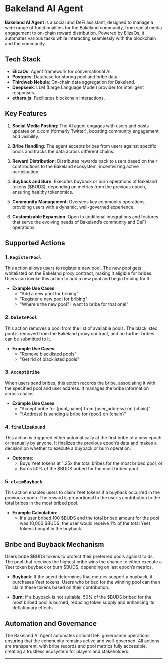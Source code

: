 
# Bakeland AI Agent

**Bakeland AI Agent** is a social and DeFi assistant, designed to manage a wide range of functionalities for the Bakeland community, from social media engagement to on-chain reward distribution. Powered by ElizaOs, it automates various tasks while interacting seamlessly with the blockchain and the community.

## Tech Stack

- **ElizaOs**: Agent framework for conversational AI.
- **Postgres**: Database for storing pool and bribe data.
- **Thirdweb Nebula**: On-chain data aggregation for Bakeland.
- **Deepseek**: LLM (Large Language Model) provider for intelligent responses.
- **ethers.js**: Facilitates blockchain interactions.

## Key Features

1. **Social Media Posting**: The AI agent engages with users and posts updates on x.com (formerly Twitter), boosting community engagement and visibility.
   
2. **Bribe Handling**: The agent accepts bribes from users against specific pools and tracks the data across different chains.

3. **Reward Distribution**: Distributes rewards back to users based on their contributions to the Bakeland ecosystem, incentivizing active participation.

4. **Buyback and Burn**: Executes buyback or burn operations of Bakeland tokens ($BUDS), depending on metrics from the previous epoch, ensuring healthy tokenomics.

5. **Community Management**: Oversees key community operations, providing users with a dynamic, well-governed experience.

6. **Customizable Expansion**: Open to additional integrations and features that serve the evolving needs of Bakeland’s community and DeFi operations.

## Supported Actions

### 1. `RegisterPool`
This action allows users to register a new pool. The new pool gets whitelisted on the Bakeland proxy contract, making it eligible for bribes. Users can invoke this action to add a new pool and begin bribing for it.

- **Example Use Cases**:  
  - "Add a new pool for bribing"  
  - "Register a new pool for bribing"  
  - "Where's the new pool? I want to bribe for that one!"

### 2. `DeletePool`
This action removes a pool from the list of available pools. The blacklisted pool is removed from the Bakeland proxy contract, and no further bribes can be submitted to it.

- **Example Use Cases**:  
  - "Remove blacklisted pools"  
  - "Get rid of blacklisted pools"

### 3. `AcceptBribe`
When users send bribes, this action records the bribe, associating it with the specified pool and user address. It manages the bribe information across chains.

- **Example Use Cases**:  
  - "Accept bribe for {pool_name} from {user_address} on {chain}"  
  - "{Address} is sending a bribe for {pool} on {chain}"

### 4. `finalizeRound`
This action is triggered either automatically at the first bribe of a new epoch or manually by anyone. It finalizes the previous epoch’s data and makes a decision on whether to execute a buyback or burn operation.

- **Outcome**:  
  - Buys Yeet tokens at 1.25x the total bribes for the most bribed pool, or  
  - Burns 50% of the $BUDS bribed for the most bribed pool.

### 5. `claimBuyback`
This action enables users to claim Yeet tokens if a buyback occurred in the previous epoch. The reward is proportional to the user's contribution to the total bribes in the most bribed pool.

- **Example Calculation**:  
  - If a user bribed 100 $BUDS and the total bribed amount for the pool was 10,000 $BUDS, the user would receive 1% of the total Yeet tokens bought in the buyback.

## Bribe and Buyback Mechanism

Users bribe $BUDS tokens to protect their preferred pools against raids. The pool that receives the highest bribe wins the chance to either execute a Yeet token buyback or burn $BUDS, depending on last epoch’s metrics. 

- **Buyback**: If the agent determines that metrics support a buyback, it purchases Yeet tokens. Users who bribed for the winning pool can then claim these tokens based on their contribution.
  
- **Burn**: If a buyback is not suitable, 50% of the $BUDS bribed for the most bribed pool is burned, reducing token supply and enhancing its deflationary effects.

## Automation and Governance

The Bakeland AI Agent automates critical DeFi governance operations, ensuring that the community remains active and well-governed. All actions are transparent, with bribe records and pool metrics fully accessible, creating a trustless ecosystem for players and stakeholders.

---

